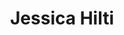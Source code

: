---
title: "Jessica Hilti"
draft: false
type: about-us
# post image
image: "/images/ins/about-us/jessica-hilti.png"
# This is the meta description used by search engines (see https://moz.com/learn/seo/meta-description)
# Recommended length: 50–160 characters (Google truncates snippets to ~155–160 characters)
description: "Network Engineer at INS Institute for Networked Solutions in eastern Switzerland."
# weight determines the order in which the team members are listed in the about us page
weight: 2
email: "jessica.hilti@ost.ch"
function: 
  - "Network Engineer"
  - "Teamleader"
academicTitle: "BSc. FHO in Computer Science"
certifications:
- "AWS Accredited Instructor"
- "AWS Certified Cloud Practitioner"
- "CCNA"
tags: 
  - "devops"
  - "chatops"
  - "instructor"
  - "python"
  - "network-automation"
---